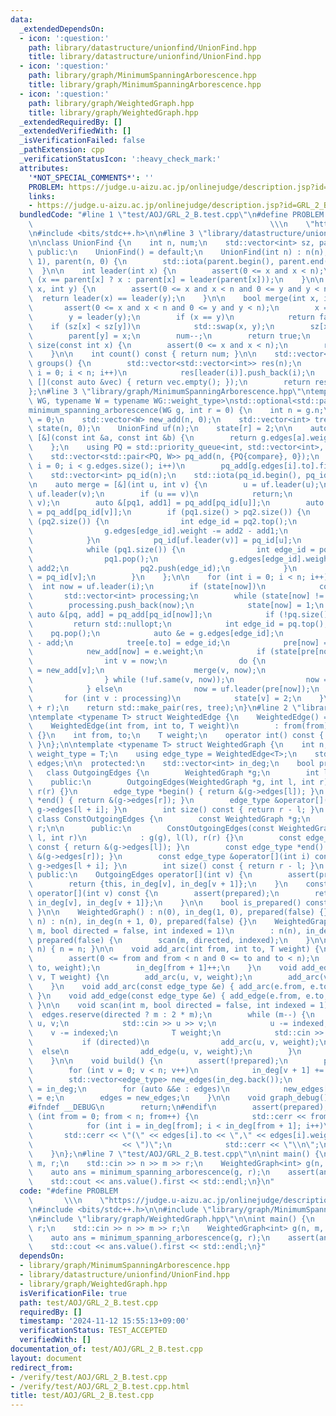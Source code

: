 ```yaml
---
data:
  _extendedDependsOn:
  - icon: ':question:'
    path: library/datastructure/unionfind/UnionFind.hpp
    title: library/datastructure/unionfind/UnionFind.hpp
  - icon: ':question:'
    path: library/graph/MinimumSpanningArborescence.hpp
    title: library/graph/MinimumSpanningArborescence.hpp
  - icon: ':question:'
    path: library/graph/WeightedGraph.hpp
    title: library/graph/WeightedGraph.hpp
  _extendedRequiredBy: []
  _extendedVerifiedWith: []
  _isVerificationFailed: false
  _pathExtension: cpp
  _verificationStatusIcon: ':heavy_check_mark:'
  attributes:
    '*NOT_SPECIAL_COMMENTS*': ''
    PROBLEM: https://judge.u-aizu.ac.jp/onlinejudge/description.jsp?id=GRL_2_B
    links:
    - https://judge.u-aizu.ac.jp/onlinejudge/description.jsp?id=GRL_2_B
  bundledCode: "#line 1 \"test/AOJ/GRL_2_B.test.cpp\"\n#define PROBLEM           \
    \                                                     \\\n    \"https://judge.u-aizu.ac.jp/onlinejudge/description.jsp?id=GRL_2_B\"\
    \n#include <bits/stdc++.h>\n\n#line 3 \"library/datastructure/unionfind/UnionFind.hpp\"\
    \n\nclass UnionFind {\n    int n, num;\n    std::vector<int> sz, parent;\n\n \
    \ public:\n    UnionFind() = default;\n    UnionFind(int n) : n(n), num(n), sz(n,\
    \ 1), parent(n, 0) {\n        std::iota(parent.begin(), parent.end(), 0);\n  \
    \  }\n\n    int leader(int x) {\n        assert(0 <= x and x < n);\n        return\
    \ (x == parent[x] ? x : parent[x] = leader(parent[x]));\n    }\n\n    bool same(int\
    \ x, int y) {\n        assert(0 <= x and x < n and 0 <= y and y < n);\n      \
    \  return leader(x) == leader(y);\n    }\n\n    bool merge(int x, int y) {\n \
    \       assert(0 <= x and x < n and 0 <= y and y < n);\n        x = leader(x);\n\
    \        y = leader(y);\n        if (x == y)\n            return false;\n    \
    \    if (sz[x] < sz[y])\n            std::swap(x, y);\n        sz[x] += sz[y];\n\
    \        parent[y] = x;\n        num--;\n        return true;\n    }\n\n    int\
    \ size(const int x) {\n        assert(0 <= x and x < n);\n        return sz[leader(x)];\n\
    \    }\n\n    int count() const { return num; }\n\n    std::vector<std::vector<int>>\
    \ groups() {\n        std::vector<std::vector<int>> res(n);\n        for (int\
    \ i = 0; i < n; i++)\n            res[leader(i)].push_back(i);\n        std::erase_if(res,\
    \ [](const auto &vec) { return vec.empty(); });\n        return res;\n    }\n\
    };\n#line 3 \"library/graph/MinimumSpanningArborescence.hpp\"\ntemplate <typename\
    \ WG, typename W = typename WG::weight_type>\nstd::optional<std::pair<W, std::vector<int>>>\n\
    minimum_spanning_arborescence(WG g, int r = 0) {\n    int n = g.n;\n    W res\
    \ = 0;\n    std::vector<W> new_add(n, 0);\n    std::vector<int> tree(n), pre(n),\
    \ state(n, 0);\n    UnionFind uf(n);\n    state[r] = 2;\n\n    auto compare =\
    \ [&](const int &a, const int &b) {\n        return g.edges[a].weight > g.edges[b].weight;\n\
    \    };\n    using PQ = std::priority_queue<int, std::vector<int>, decltype(compare)>;\n\
    \    std::vector<std::pair<PQ, W>> pq_add(n, {PQ{compare}, 0});\n    for (int\
    \ i = 0; i < g.edges.size(); i++)\n        pq_add[g.edges[i].to].first.push(i);\n\
    \    std::vector<int> pq_id(n);\n    std::iota(pq_id.begin(), pq_id.end(), 0);\n\
    \n    auto merge = [&](int u, int v) {\n        u = uf.leader(u);\n        v =\
    \ uf.leader(v);\n        if (u == v)\n            return;\n        uf.merge(u,\
    \ v);\n        auto &[pq1, add1] = pq_add[pq_id[u]];\n        auto &[pq2, add2]\
    \ = pq_add[pq_id[v]];\n        if (pq1.size() > pq2.size()) {\n            while\
    \ (pq2.size()) {\n                int edge_id = pq2.top();\n                pq2.pop();\n\
    \                g.edges[edge_id].weight -= add2 - add1;\n                pq1.push(edge_id);\n\
    \            }\n            pq_id[uf.leader(v)] = pq_id[u];\n        } else {\n\
    \            while (pq1.size()) {\n                int edge_id = pq1.top();\n\
    \                pq1.pop();\n                g.edges[edge_id].weight -= add1 -\
    \ add2;\n                pq2.push(edge_id);\n            }\n            pq_id[uf.leader(v)]\
    \ = pq_id[v];\n        }\n    };\n\n    for (int i = 0; i < n; i++) {\n      \
    \  int now = uf.leader(i);\n        if (state[now])\n            continue;\n \
    \       std::vector<int> processing;\n        while (state[now] != 2) {\n    \
    \        processing.push_back(now);\n            state[now] = 1;\n           \
    \ auto &[pq, add] = pq_add[pq_id[now]];\n            if (!pq.size())\n       \
    \         return std::nullopt;\n            int edge_id = pq.top();\n        \
    \    pq.pop();\n            auto &e = g.edges[edge_id];\n            res += e.weight\
    \ - add;\n            tree[e.to] = edge_id;\n            pre[now] = uf.leader(e.from);\n\
    \            new_add[now] = e.weight;\n            if (state[pre[now]] == 1) {\n\
    \                int v = now;\n                do {\n                    pq_add[pq_id[v]].second\
    \ = new_add[v];\n                    merge(v, now);\n                    v = uf.leader(pre[v]);\n\
    \                } while (!uf.same(v, now));\n                now = uf.leader(now);\n\
    \            } else\n                now = uf.leader(pre[now]);\n        }\n \
    \       for (int v : processing)\n            state[v] = 2;\n    }\n    tree.erase(tree.begin()\
    \ + r);\n    return std::make_pair(res, tree);\n}\n#line 2 \"library/graph/WeightedGraph.hpp\"\
    \ntemplate <typename T> struct WeightedEdge {\n    WeightedEdge() = default;\n\
    \    WeightedEdge(int from, int to, T weight)\n        : from(from), to(to), weight(weight)\
    \ {}\n    int from, to;\n    T weight;\n    operator int() const { return to;\
    \ }\n};\n\ntemplate <typename T> struct WeightedGraph {\n    int n;\n    using\
    \ weight_type = T;\n    using edge_type = WeightedEdge<T>;\n    std::vector<edge_type>\
    \ edges;\n\n  protected:\n    std::vector<int> in_deg;\n    bool prepared;\n \
    \   class OutgoingEdges {\n        WeightedGraph *g;\n        int l, r;\n\n  \
    \    public:\n        OutgoingEdges(WeightedGraph *g, int l, int r) : g(g), l(l),\
    \ r(r) {}\n        edge_type *begin() { return &(g->edges[l]); }\n        edge_type\
    \ *end() { return &(g->edges[r]); }\n        edge_type &operator[](int i) { return\
    \ g->edges[l + i]; }\n        int size() const { return r - l; }\n    };\n   \
    \ class ConstOutgoingEdges {\n        const WeightedGraph *g;\n        int l,\
    \ r;\n\n      public:\n        ConstOutgoingEdges(const WeightedGraph *g, int\
    \ l, int r)\n            : g(g), l(l), r(r) {}\n        const edge_type *begin()\
    \ const { return &(g->edges[l]); }\n        const edge_type *end() const { return\
    \ &(g->edges[r]); }\n        const edge_type &operator[](int i) const { return\
    \ g->edges[l + i]; }\n        int size() const { return r - l; }\n    };\n\n \
    \ public:\n    OutgoingEdges operator[](int v) {\n        assert(prepared);\n\
    \        return {this, in_deg[v], in_deg[v + 1]};\n    }\n    const ConstOutgoingEdges\
    \ operator[](int v) const {\n        assert(prepared);\n        return {this,\
    \ in_deg[v], in_deg[v + 1]};\n    }\n\n    bool is_prepared() const { return prepared;\
    \ }\n\n    WeightedGraph() : n(0), in_deg(1, 0), prepared(false) {}\n    WeightedGraph(int\
    \ n) : n(n), in_deg(n + 1, 0), prepared(false) {}\n    WeightedGraph(int n, int\
    \ m, bool directed = false, int indexed = 1)\n        : n(n), in_deg(n + 1, 0),\
    \ prepared(false) {\n        scan(m, directed, indexed);\n    }\n\n    void resize(int\
    \ n) { n = n; }\n\n    void add_arc(int from, int to, T weight) {\n        assert(!prepared);\n\
    \        assert(0 <= from and from < n and 0 <= to and to < n);\n        edges.emplace_back(from,\
    \ to, weight);\n        in_deg[from + 1]++;\n    }\n    void add_edge(int u, int\
    \ v, T weight) {\n        add_arc(u, v, weight);\n        add_arc(v, u, weight);\n\
    \    }\n    void add_arc(const edge_type &e) { add_arc(e.from, e.to, e.weight);\
    \ }\n    void add_edge(const edge_type &e) { add_edge(e.from, e.to, e.weight);\
    \ }\n\n    void scan(int m, bool directed = false, int indexed = 1) {\n      \
    \  edges.reserve(directed ? m : 2 * m);\n        while (m--) {\n            int\
    \ u, v;\n            std::cin >> u >> v;\n            u -= indexed;\n        \
    \    v -= indexed;\n            T weight;\n            std::cin >> weight;\n \
    \           if (directed)\n                add_arc(u, v, weight);\n          \
    \  else\n                add_edge(u, v, weight);\n        }\n        build();\n\
    \    }\n\n    void build() {\n        assert(!prepared);\n        prepared = true;\n\
    \        for (int v = 0; v < n; v++)\n            in_deg[v + 1] += in_deg[v];\n\
    \        std::vector<edge_type> new_edges(in_deg.back());\n        auto counter\
    \ = in_deg;\n        for (auto &&e : edges)\n            new_edges[counter[e.from]++]\
    \ = e;\n        edges = new_edges;\n    }\n\n    void graph_debug() const {\n\
    #ifndef __DEBUG\n        return;\n#endif\n        assert(prepared);\n        for\
    \ (int from = 0; from < n; from++) {\n            std::cerr << from << \";\";\n\
    \            for (int i = in_deg[from]; i < in_deg[from + 1]; i++)\n         \
    \       std::cerr << \"(\" << edges[i].to << \",\" << edges[i].weight\n      \
    \                    << \")\";\n            std::cerr << \"\\n\";\n        }\n\
    \    }\n};\n#line 7 \"test/AOJ/GRL_2_B.test.cpp\"\n\nint main() {\n    int n,\
    \ m, r;\n    std::cin >> n >> m >> r;\n    WeightedGraph<int> g(n, m, true, 0);\n\
    \    auto ans = minimum_spanning_arborescence(g, r);\n    assert(ans.has_value());\n\
    \    std::cout << ans.value().first << std::endl;\n}\n"
  code: "#define PROBLEM                                                         \
    \       \\\n    \"https://judge.u-aizu.ac.jp/onlinejudge/description.jsp?id=GRL_2_B\"\
    \n#include <bits/stdc++.h>\n\n#include \"library/graph/MinimumSpanningArborescence.hpp\"\
    \n#include \"library/graph/WeightedGraph.hpp\"\n\nint main() {\n    int n, m,\
    \ r;\n    std::cin >> n >> m >> r;\n    WeightedGraph<int> g(n, m, true, 0);\n\
    \    auto ans = minimum_spanning_arborescence(g, r);\n    assert(ans.has_value());\n\
    \    std::cout << ans.value().first << std::endl;\n}"
  dependsOn:
  - library/graph/MinimumSpanningArborescence.hpp
  - library/datastructure/unionfind/UnionFind.hpp
  - library/graph/WeightedGraph.hpp
  isVerificationFile: true
  path: test/AOJ/GRL_2_B.test.cpp
  requiredBy: []
  timestamp: '2024-11-12 15:55:13+09:00'
  verificationStatus: TEST_ACCEPTED
  verifiedWith: []
documentation_of: test/AOJ/GRL_2_B.test.cpp
layout: document
redirect_from:
- /verify/test/AOJ/GRL_2_B.test.cpp
- /verify/test/AOJ/GRL_2_B.test.cpp.html
title: test/AOJ/GRL_2_B.test.cpp
---
```

